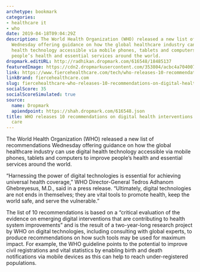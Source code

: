 ```yaml
---
archetype: bookmark
categories:
- healthcare it
- who
date: 2019-04-18T09:04:29Z
description: The World Health Organization (WHO) released a new list of recommendations
  Wednesday offering guidance on how the global healthcare industry can use digital
  health technology accessible via mobile phones, tablets and computers to improve
  people’s health and essential services around the world.
dropmark.editURL: http://radhikan.dropmark.com/616548/18485137
featuredImage: https://cdn2.dropmarkusercontent.com/353804/acbc4a70400709102001381072de32b97e53b3586e4e011de691a1d6fef9adbd/thumbnail/GettyImages-927897070.jpg?Expires=1557430062&Signature=MH1h0cMoyvgT7sZsp7TX8aoaleADlALlH~J2LCO1NiwKl7X9DyMWEg5GJ77haxqjDkx3PqrToLotOff9SOodkYflpoj1OLi2Wzt~inpgK0Ceg95yPN-edPFeearDOlHz6iaHIyI6NQ38MLLkG1yMfDDNXZnP3RqhIGdMukb0lUt2OrwWlFaRGtmTkIqTniWhCd7fNOAPyhQi9mPgJSQrG35GbuPdxKQu9nT0k3UUm06QI0dTmhhzP7seK5yNnjfLAudHdjVydYoQ~fjYJUZAqELs8lxSGVk9ds43FUKexJwxse2f0vN1hrXfONlkuths7MhClDNWNAdou8Z1nppeDg__&Key-Pair-Id=APKAITQYWVEN757ZA4KQ
link: https://www.fiercehealthcare.com/tech/who-releases-10-recommendations-digital-health-interventions-to-improve-health
linkBrand: fiercehealthcare.com
slug: fiercehealthcare-who-releases-10-recommendations-on-digital-health-interventions-to-improve-care
socialScore: 35
socialScoreSimulated: true
source:
  name: Dropmark
  apiendpoint: https://shah.dropmark.com/616548.json
title: WHO releases 10 recommendations on digital health interventions to improve
  care
---
```

The World Health Organization (WHO) released a new list of recommendations Wednesday offering guidance on how the global healthcare industry can use digital health technology accessible via mobile phones, tablets and computers to improve people’s health and essential services around the world.

“Harnessing the power of digital technologies is essential for achieving universal health coverage,” WHO Director-General Tedros Adhanom Ghebreyesus, M.D., said in a press release. “Ultimately, digital technologies are not ends in themselves; they are vital tools to promote health, keep the world safe, and serve the vulnerable.”

The list of 10 recommendations is based on a “critical evaluation of the evidence on emerging digital interventions that are contributing to health system improvements” and is the result of a two-year-long research project by WHO on digital technologies, including consulting with global experts, to produce recommendations on how such tools may be used for maximum impact. For example, the WHO guideline points to the potential to improve civil registrations and vital statistics by enabling birth and death notifications via mobile devices as this can help to reach under-registered populations.

